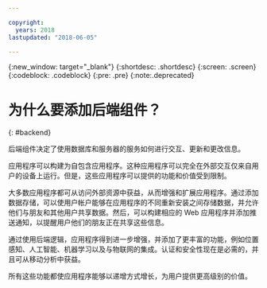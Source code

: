```yaml
---

copyright:
  years: 2018
lastupdated: "2018-06-05"

---
```

{:new_window: target="_blank"}
{:shortdesc: .shortdesc}
{:screen: .screen}
{:codeblock: .codeblock}
{:pre: .pre}
{:note:.deprecated}

# 为什么要添加后端组件？
{: #backend}

后端组件决定了使用数据库和服务器的服务如何进行交互、更新和更改信息。

应用程序可以构建为自包含应用程序。这种应用程序可以完全在外部交互仅来自用户的设备上运行。但是，这些应用程序可以提供的功能和价值受到限制。

大多数应用程序都可从访问外部资源中获益，从而增强和扩展应用程序。通过添加数据存储，可以使用户帐户能够在应用程序的不同重新安装之间存储数据，并允许他们与朋友和其他用户共享数据。然后，可以构建相应的 Web 应用程序并添加推送通知，以提醒用户他们的朋友正在共享这些信息。

通过使用后端逻辑，应用程序得到进一步增强，并添加了更丰富的功能，例如位置感知、人工智能、机器学习以及与物联网的集成。认证和安全性现在是必需的，并且可从移动分析中获益。

所有这些功能都使应用程序能够以递增方式增长，为用户提供更高级别的价值。
